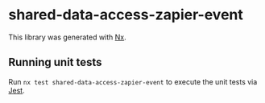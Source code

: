 # shared-data-access-zapier-event

This library was generated with [Nx](https://nx.dev).

## Running unit tests

Run `nx test shared-data-access-zapier-event` to execute the unit tests via [Jest](https://jestjs.io).
